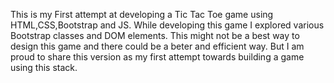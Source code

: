 This is my First attempt at developing a Tic Tac Toe game using HTML,CSS,Bootstrap and JS. While developing this game I explored various Bootstrap classes and DOM elements. This might not be a best way to design this game and there could be a beter and efficient way. But I am proud to share this version as my first attempt towards building a game using this stack.
